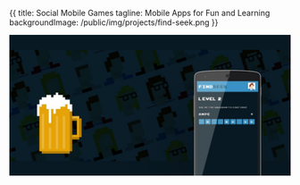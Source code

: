 {{
title: Social Mobile Games
tagline: Mobile Apps for Fun and Learning
backgroundImage: /public/img/projects/find-seek.png
}}



![find seek app](/public/img/screenshots/find-seek.jpg)
